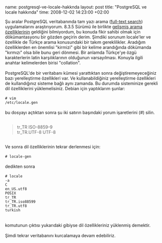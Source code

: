 name: postgresql-ve-locale-hakknda
layout: post
title: "PostgreSQL ve locale hakkında"
time: 2008-12-02 14:23:00 +02:00

Şu aralar PostgreSQL veritabanında tam yazı arama (<a href="http://en.wikipedia.org/wiki/Full_text_search">full-text search</a>) uygulamalarını araştırıyorum. 8.3.5 Sürümü ile birlikte <a href="http://www.postgresql.org/docs/8.3/interactive/textsearch-intro.html">gelişmiş arama özelliklerinin</a> geldiğini bilmiyordum, bu konuda fikir sahibi olmak için dökümantasyonu bir gözden geçirin derim. Şimdiki sorunum locale'ler ve özellikle de Türkçe arama konusundaki bir takım gereklilikler. Aradığım özelliklerden en önemlisi "kirmizi" gibi bir kelime arandığında dökümanda "kırmızı" olsa bile bunu geri dönmesi. Bir anlamda Türkçe'ye özgü karakterlerin latin karşılıklarının olduğunun varsayılması. Konuyla ilgili anahtar kelimelerden birisi "collation".<br /><br />PostgreSQL'de bir veritabanı kümesi yarattıktan sonra değiştiremeyeceğiniz bazı yerelleştirme özellikleri var. Ve kullanabildiğiniz yerelleştirme özellikleri de kullandığınız sisteme bağlı aynı zamanda. Bu durumda sisteminize gerekli dil özelliklerini yüklemelisiniz. Debian için yaptıklarım şunlar:<br /><br /><code># vim /etc/locale.gen </code><br /><br />bu dosyayı açtıktan sonra şu iki satırın başındaki yorum işaretlerini (#) silin.<br /><br /><blockquote>tr_TR ISO-8859-9<br />tr_TR.UTF-8 UTF-8</blockquote><br />Ve sonra dil özelliklerinin tekrar derlenmesi için:<br /><br /><code># locale-gen </code><br /><br />dedikten sonra <br /><br /><code># locale -a<br />C<br />en_US.utf8<br />POSIX<br />tr_TR<br />tr_TR.iso88599<br />tr_TR.utf8<br />turkish<br /></code><br /><br />komutunun çıktısı yukarıdaki gibiyse dil özellikleriniz yüklenmiş demektir.<br /><br />Şimdi tekrar veritabanını kurcalamaya devam edebiliriz.
